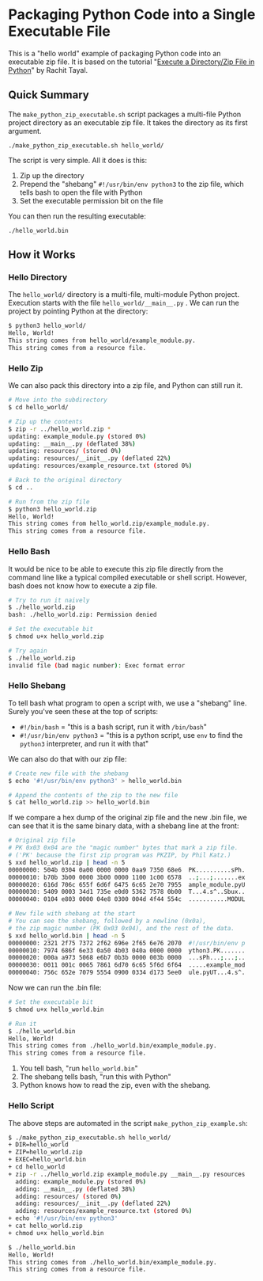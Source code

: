 Packaging Python Code into a Single Executable File
==================================================

This is a "hello world" example of packaging Python code into an
executable zip file. It is based on the tutorial
"[Execute a Directory/Zip File in Python](https://medium.com/python-features/execute-a-directory-zip-file-in-python-3c33c26cec30)"
by Rachit Tayal.

Quick Summary
--------------------------------------------------

The `make_python_zip_executable.sh` script packages a multi-file Python
project directory as an executable zip file.
It takes the directory as its first argument.

    ./make_python_zip_executable.sh hello_world/

The script is very simple. All it does is this:

1. Zip up the directory
2. Prepend the "shebang" `#!/usr/bin/env python3`
    to the zip file, which tells bash to open the file with Python
3. Set the executable permission bit on the file

You can then run the resulting executable:

    ./hello_world.bin


How it Works
--------------------------------------------------

### Hello Directory

The `hello_world/` directory is a multi-file,
multi-module Python project.
Execution starts with the file `hello_world/__main__.py` .
We can run the project by pointing Python at the directory:

```bash
$ python3 hello_world/
Hello, World!
This string comes from hello_world/example_module.py.
This string comes from a resource file.
```

### Hello Zip

We can also pack this directory into a zip file, and Python can still
run it.

```bash
# Move into the subdirectory
$ cd hello_world/

# Zip up the contents
$ zip -r ../hello_world.zip *
updating: example_module.py (stored 0%)
updating: __main__.py (deflated 38%)
updating: resources/ (stored 0%)
updating: resources/__init__.py (deflated 22%)
updating: resources/example_resource.txt (stored 0%)

# Back to the original directory
$ cd ..

# Run from the zip file
$ python3 hello_world.zip
Hello, World!
This string comes from hello_world.zip/example_module.py.
This string comes from a resource file.
```

### Hello Bash

It would be nice to be able to execute this zip file directly from
the command line like a typical compiled executable or shell script.
However, bash does not know how to execute a zip file.

```bash
# Try to run it naively
$ ./hello_world.zip
bash: ./hello_world.zip: Permission denied

# Set the executable bit
$ chmod u+x hello_world.zip

# Try again
$ ./hello_world.zip
invalid file (bad magic number): Exec format error
```

### Hello Shebang

To tell bash what program to open a script with,
we use a "shebang" line.
Surely you've seen these at the top of scripts:

- `#!/bin/bash` = "this is a bash script, run it with `/bin/bash`"
- `#!/usr/bin/env python3` = "this is a python script, use `env` to find
  the `python3` interpreter, and run it with that"

We can also do that with our zip file:

```bash
# Create new file with the shebang
$ echo '#!/usr/bin/env python3' > hello_world.bin

# Append the contents of the zip to the new file
$ cat hello_world.zip >> hello_world.bin
```

If we compare a hex dump of the original zip file and the new .bin file,
we can see that it is the same binary data, with a shebang line at the
front:

```bash
# Original zip file
# PK 0x03 0x04 are the "magic number" bytes that mark a zip file.
# ('PK' because the first zip program was PKZIP, by Phil Katz.)
$ xxd hello_world.zip | head -n 5
00000000: 504b 0304 0a00 0000 0000 0aa9 7350 68e6  PK..........sPh.
00000010: b70b 3b00 0000 3b00 0000 1100 1c00 6578  ..;...;.......ex
00000020: 616d 706c 655f 6d6f 6475 6c65 2e70 7955  ample_module.pyU
00000030: 5409 0003 34d1 735e e0d0 5362 7578 0b00  T...4.s^..Sbux..
00000040: 0104 e803 0000 04e8 0300 004d 4f44 554c  ...........MODUL

# New file with shebang at the start
# You can see the shebang, followed by a newline (0x0a),
# the zip magic number (PK 0x03 0x04), and the rest of the data.
$ xxd hello_world.bin | head -n 5
00000000: 2321 2f75 7372 2f62 696e 2f65 6e76 2070  #!/usr/bin/env p
00000010: 7974 686f 6e33 0a50 4b03 040a 0000 0000  ython3.PK.......
00000020: 000a a973 5068 e6b7 0b3b 0000 003b 0000  ...sPh...;...;..
00000030: 0011 001c 0065 7861 6d70 6c65 5f6d 6f64  .....example_mod
00000040: 756c 652e 7079 5554 0900 0334 d173 5ee0  ule.pyUT...4.s^.
```

Now we can run the .bin file:

```bash
# Set the executable bit
$ chmod u+x hello_world.bin

# Run it
$ ./hello_world.bin
Hello, World!
This string comes from ./hello_world.bin/example_module.py.
This string comes from a resource file.
```

1. You tell bash, "run `hello_world.bin`"
2. The shebang tells bash, "run this with Python"
3. Python knows how to read the zip, even with the shebang.

### Hello Script

The above steps are automated in the script
`make_python_zip_example.sh`:

```bash
$ ./make_python_zip_executable.sh hello_world/
+ DIR=hello_world
+ ZIP=hello_world.zip
+ EXEC=hello_world.bin
+ cd hello_world
+ zip -r ../hello_world.zip example_module.py __main__.py resources
  adding: example_module.py (stored 0%)
  adding: __main__.py (deflated 38%)
  adding: resources/ (stored 0%)
  adding: resources/__init__.py (deflated 22%)
  adding: resources/example_resource.txt (stored 0%)
+ echo '#!/usr/bin/env python3'
+ cat hello_world.zip
+ chmod u+x hello_world.bin

$ ./hello_world.bin
Hello, World!
This string comes from ./hello_world.bin/example_module.py.
This string comes from a resource file.
```

<!-- vim: set tw=72 : -->
